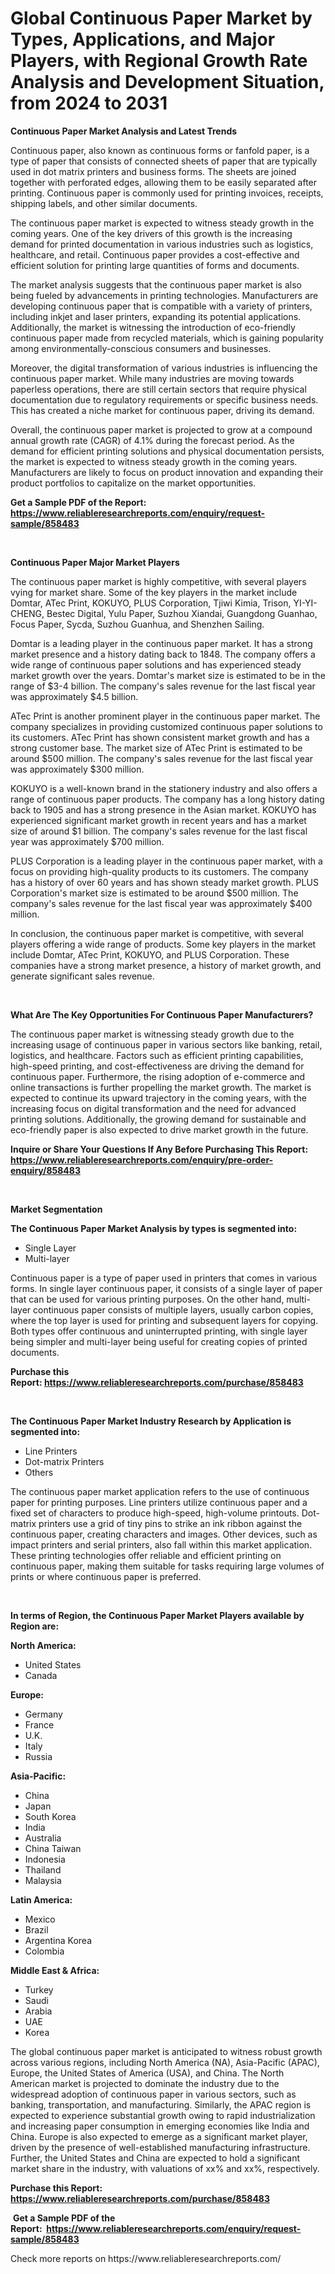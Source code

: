 <p><h1>Global Continuous Paper Market by Types, Applications, and Major Players, with Regional Growth Rate Analysis and Development Situation, from 2024 to 2031</h1></p><p><strong>Continuous Paper Market Analysis and Latest Trends</strong></p>
<p><p>Continuous paper, also known as continuous forms or fanfold paper, is a type of paper that consists of connected sheets of paper that are typically used in dot matrix printers and business forms. The sheets are joined together with perforated edges, allowing them to be easily separated after printing. Continuous paper is commonly used for printing invoices, receipts, shipping labels, and other similar documents.</p><p>The continuous paper market is expected to witness steady growth in the coming years. One of the key drivers of this growth is the increasing demand for printed documentation in various industries such as logistics, healthcare, and retail. Continuous paper provides a cost-effective and efficient solution for printing large quantities of forms and documents.</p><p>The market analysis suggests that the continuous paper market is also being fueled by advancements in printing technologies. Manufacturers are developing continuous paper that is compatible with a variety of printers, including inkjet and laser printers, expanding its potential applications. Additionally, the market is witnessing the introduction of eco-friendly continuous paper made from recycled materials, which is gaining popularity among environmentally-conscious consumers and businesses.</p><p>Moreover, the digital transformation of various industries is influencing the continuous paper market. While many industries are moving towards paperless operations, there are still certain sectors that require physical documentation due to regulatory requirements or specific business needs. This has created a niche market for continuous paper, driving its demand.</p><p>Overall, the continuous paper market is projected to grow at a compound annual growth rate (CAGR) of 4.1% during the forecast period. As the demand for efficient printing solutions and physical documentation persists, the market is expected to witness steady growth in the coming years. Manufacturers are likely to focus on product innovation and expanding their product portfolios to capitalize on the market opportunities.</p></p>
<p><strong>Get a Sample PDF of the Report:&nbsp; <a href="https://www.reliableresearchreports.com/enquiry/request-sample/858483">https://www.reliableresearchreports.com/enquiry/request-sample/858483</a></strong></p>
<p>&nbsp;</p>
<p><strong>Continuous Paper Major Market Players</strong></p>
<p><p>The continuous paper market is highly competitive, with several players vying for market share. Some of the key players in the market include Domtar, ATec Print, KOKUYO, PLUS Corporation, Tjiwi Kimia, Trison, YI-YI-CHENG, Bestec Digital, Yulu Paper, Suzhou Xiandai, Guangdong Guanhao, Focus Paper, Sycda, Suzhou Guanhua, and Shenzhen Sailing.</p><p>Domtar is a leading player in the continuous paper market. It has a strong market presence and a history dating back to 1848. The company offers a wide range of continuous paper solutions and has experienced steady market growth over the years. Domtar's market size is estimated to be in the range of $3-4 billion. The company's sales revenue for the last fiscal year was approximately $4.5 billion.</p><p>ATec Print is another prominent player in the continuous paper market. The company specializes in providing customized continuous paper solutions to its customers. ATec Print has shown consistent market growth and has a strong customer base. The market size of ATec Print is estimated to be around $500 million. The company's sales revenue for the last fiscal year was approximately $300 million.</p><p>KOKUYO is a well-known brand in the stationery industry and also offers a range of continuous paper products. The company has a long history dating back to 1905 and has a strong presence in the Asian market. KOKUYO has experienced significant market growth in recent years and has a market size of around $1 billion. The company's sales revenue for the last fiscal year was approximately $700 million.</p><p>PLUS Corporation is a leading player in the continuous paper market, with a focus on providing high-quality products to its customers. The company has a history of over 60 years and has shown steady market growth. PLUS Corporation's market size is estimated to be around $500 million. The company's sales revenue for the last fiscal year was approximately $400 million.</p><p>In conclusion, the continuous paper market is competitive, with several players offering a wide range of products. Some key players in the market include Domtar, ATec Print, KOKUYO, and PLUS Corporation. These companies have a strong market presence, a history of market growth, and generate significant sales revenue.</p></p>
<p>&nbsp;</p>
<p><strong>What Are The Key Opportunities For Continuous Paper Manufacturers?</strong></p>
<p><p>The continuous paper market is witnessing steady growth due to the increasing usage of continuous paper in various sectors like banking, retail, logistics, and healthcare. Factors such as efficient printing capabilities, high-speed printing, and cost-effectiveness are driving the demand for continuous paper. Furthermore, the rising adoption of e-commerce and online transactions is further propelling the market growth. The market is expected to continue its upward trajectory in the coming years, with the increasing focus on digital transformation and the need for advanced printing solutions. Additionally, the growing demand for sustainable and eco-friendly paper is also expected to drive market growth in the future.</p></p>
<p><strong>Inquire or Share Your Questions If Any Before Purchasing This Report: <a href="https://www.reliableresearchreports.com/enquiry/pre-order-enquiry/858483">https://www.reliableresearchreports.com/enquiry/pre-order-enquiry/858483</a></strong></p>
<p>&nbsp;</p>
<p><strong>Market Segmentation</strong></p>
<p><strong>The Continuous Paper Market Analysis by types is segmented into:</strong></p>
<p><ul><li>Single Layer</li><li>Multi-layer</li></ul></p>
<p><p>Continuous paper is a type of paper used in printers that comes in various forms. In single layer continuous paper, it consists of a single layer of paper that can be used for various printing purposes. On the other hand, multi-layer continuous paper consists of multiple layers, usually carbon copies, where the top layer is used for printing and subsequent layers for copying. Both types offer continuous and uninterrupted printing, with single layer being simpler and multi-layer being useful for creating copies of printed documents.</p></p>
<p><strong>Purchase this Report:&nbsp;<a href="https://www.reliableresearchreports.com/purchase/858483">https://www.reliableresearchreports.com/purchase/858483</a></strong></p>
<p>&nbsp;</p>
<p><strong>The Continuous Paper Market Industry Research by Application is segmented into:</strong></p>
<p><ul><li>Line Printers</li><li>Dot-matrix Printers</li><li>Others</li></ul></p>
<p><p>The continuous paper market application refers to the use of continuous paper for printing purposes. Line printers utilize continuous paper and a fixed set of characters to produce high-speed, high-volume printouts. Dot-matrix printers use a grid of tiny pins to strike an ink ribbon against the continuous paper, creating characters and images. Other devices, such as impact printers and serial printers, also fall within this market application. These printing technologies offer reliable and efficient printing on continuous paper, making them suitable for tasks requiring large volumes of prints or where continuous paper is preferred.</p></p>
<p>&nbsp;</p>
<p><strong>In terms of Region, the Continuous Paper Market Players available by Region are:</strong></p>
<p>
    <p> <strong> North America: </strong>
        <ul>
            <li>United States</li>
            <li>Canada</li>
        </ul>
        </p> 
    <p> <strong> Europe: </strong>
        <ul>
            <li>Germany</li>
            <li>France</li>
            <li>U.K.</li>
            <li>Italy</li>
            <li>Russia</li>
        </ul>
        </p> 
    <p> <strong> Asia-Pacific: </strong>
        <ul>
            <li>China</li>
            <li>Japan</li>
            <li>South Korea</li>
            <li>India</li>
            <li>Australia</li>
            <li>China Taiwan</li>
            <li>Indonesia</li>
            <li>Thailand</li>
            <li>Malaysia</li>
        </ul>
        </p> 
    <p> <strong> Latin America: </strong>
        <ul>
            <li>Mexico</li>
            <li>Brazil</li>
            <li>Argentina Korea</li>
            <li>Colombia</li>
        </ul>
        </p> 
    <p> <strong> Middle East & Africa: </strong>
        <ul>
            <li>Turkey</li>
            <li>Saudi</li>
            <li>Arabia</li>
            <li>UAE</li>
            <li>Korea</li>
        </ul>
    </p>
    </p>
<p><p>The global continuous paper market is anticipated to witness robust growth across various regions, including North America (NA), Asia-Pacific (APAC), Europe, the United States of America (USA), and China. The North American market is projected to dominate the industry due to the widespread adoption of continuous paper in various sectors, such as banking, transportation, and manufacturing. Similarly, the APAC region is expected to experience substantial growth owing to rapid industrialization and increasing paper consumption in emerging economies like India and China. Europe is also expected to emerge as a significant market player, driven by the presence of well-established manufacturing infrastructure. Further, the United States and China are expected to hold a significant market share in the industry, with valuations of xx% and xx%, respectively.</p></p>
<p><strong>Purchase this Report: <a href="https://www.reliableresearchreports.com/purchase/858483">https://www.reliableresearchreports.com/purchase/858483</a></strong></p>
<p>&nbsp;<strong>Get a Sample PDF of the Report:&nbsp;&nbsp;<a href="https://www.reliableresearchreports.com/enquiry/request-sample/858483">https://www.reliableresearchreports.com/enquiry/request-sample/858483</a></strong></p>
<p><strong></strong></p>
<p>Check more reports on https://www.reliableresearchreports.com/</p>